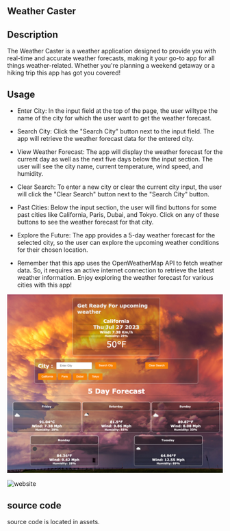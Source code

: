 ## Weather Caster

## Description

The Weather Caster is a weather application designed to provide you with real-time and accurate weather forecasts, making it your go-to app for all things weather-related. Whether you're planning a weekend getaway or a hiking trip this app has got you covered!

## Usage

- Enter City: In the input field at the top of the page, the user willtype the name of the city for which the user want to get the weather forecast.

- Search City: Click the "Search City" button next to the input field. The app will retrieve the weather forecast data for the entered city.

- View Weather Forecast: The app will display the weather forecast for the current day as well as the next five days below the input section. The user will see the city name, current temperature, wind speed, and humidity.

- Clear Search: To enter a new city or clear the current city input, the user will click the "Clear Search" button next to the "Search City" button.

- Past Cities: Below the input section, the user will find buttons for some past cities like California, Paris, Dubai, and Tokyo. Click on any of these buttons to see the weather forecast for that city.

- Explore the Future: The app provides a 5-day weather forecast for the selected city, so the user can explore the upcoming weather conditions for their chosen location.

* Remember that this app uses the OpenWeatherMap API to fetch weather data. So, it requires an active internet connection to retrieve the latest weather information. Enjoy exploring the weather forecast for various cities with this app!

![website screenshot](/assets/images/WeatherCaster_.png)

![website](https://ninamahdawe.github.io/WeatherCaster/)

## source code

source code is located in assets.

